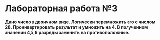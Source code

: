 # Лабораторная работа №3
**Дано число в двоичном виде. Логически перемножить его с числом 28. Проинвертировать результат и умножить на 4. В полученном значении 4,5,6 разряды заменить на противоположные.**

